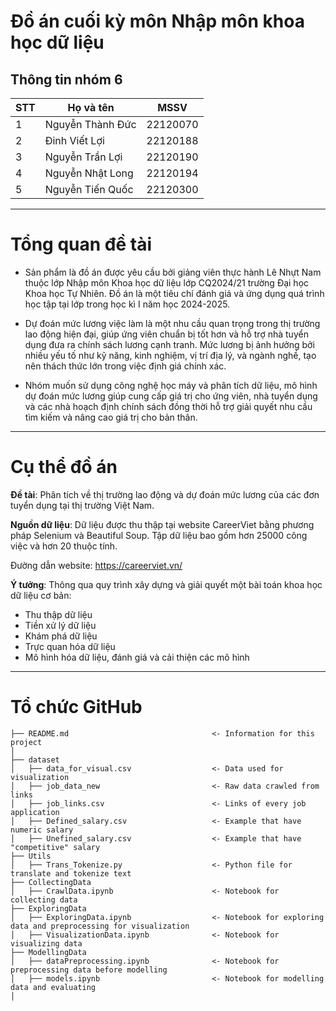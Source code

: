# Đồ án cuối kỳ môn Nhập môn khoa học dữ liệu
## Thông tin nhóm 6

| **STT** | **Họ và tên** | **MSSV** | 
|-------|---------------|---------|
| 1     | Nguyễn Thành Đức | 22120070 | 
| 2     | Đinh Viết Lợi | 22120188 |  |
| 3     | Nguyễn Trần Lợi | 22120190 |
| 4     | Nguyễn Nhật Long | 22120194 |
| 5     | Nguyễn Tiến Quốc | 22120300 |


---
# Tổng quan đề tài

* Sản phẩm là đồ án được yêu cầu bởi giảng viên thực hành Lê Nhựt Nam thuộc lớp Nhập môn Khoa học dữ liệu lớp CQ2024/21 trường Đại học Khoa học Tự Nhiên. Đồ án là một tiêu chí đánh giá và ứng dụng quá trình học tập tại lớp trong học kì I năm học 2024-2025.

* Dự đoán mức lương việc làm là một nhu cầu quan trọng trong thị trường lao động hiện đại, giúp ứng viên chuẩn bị tốt hơn và hỗ trợ nhà tuyển dụng đưa ra chính sách lương cạnh tranh. Mức lương bị ảnh hưởng bởi nhiều yếu tố như kỹ năng, kinh nghiệm, vị trí địa lý, và ngành nghề, tạo nên thách thức lớn trong việc định giá chính xác.

* Nhóm muốn sử dụng công nghệ học máy và phân tích dữ liệu, mô hình dự đoán mức lương giúp cung cấp giá trị cho ứng viên, nhà tuyển dụng và các nhà hoạch định chính sách đồng thời hỗ trợ giải quyết nhu cầu tìm kiếm và nâng cao giá trị cho bản thân.

---
# Cụ thể đồ án

**Đề tài**: Phân tích về thị trường lao động và dự đoán mức lương của các đơn tuyển dụng tại thị trường Việt Nam.

**Nguồn dữ liệu**: Dữ liệu được thu thập tại website CareerViet bằng phương pháp Selenium và Beautiful Soup. Tập dữ liệu bao gồm hơn 25000 công việc và hơn 20 thuộc tính.

Đường dẫn website: https://careerviet.vn/

**Ý tưởng**: Thông qua quy trình xây dựng và giải quyết một bài toán khoa học dữ liệu cơ bản:
* Thu thập dữ liệu
* Tiền xử lý dữ liệu
* Khám phá dữ liệu
* Trực quan hóa dữ liệu
* Mô hình hóa dữ liệu, đánh giá và cải thiện các mô hình

---
# Tổ chức GitHub
```
├── README.md                                <- Information for this project
│
├── dataset
│   ├── data_for_visual.csv                  <- Data used for visualization
│   ├── job_data_new                         <- Raw data crawled from links
│   ├── job_links.csv                        <- Links of every job application
│   ├── Defined_salary.csv                   <- Example that have numeric salary
│   ├── Unefined_salary.csv                  <- Example that have "competitive" salary
├── Utils                            
│   ├── Trans_Tokenize.py                    <- Python file for translate and tokenize text 
├── CollectingData                            
│   ├── CrawlData.ipynb                      <- Notebook for collecting data
├── ExploringData                            
│   ├── ExploringData.ipynb                  <- Notebook for exploring data and preprocessing for visualization
│   ├── VisualizationData.ipynb              <- Notebook for visualizing data
├── ModellingData                            
│   ├── dataPreprocessing.ipynb              <- Notebook for preprocessing data before modelling
│   ├── models.ipynb                         <- Notebook for modelling data and evaluating
│